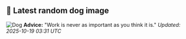 ## 🐶 Latest random dog image
![Dog](https://images.dog.ceo/breeds/cotondetulear/IMAG1063.jpg)
**Advice:** "Work is never as important as you think it is."
*Updated: 2025-10-19 03:31 UTC*
